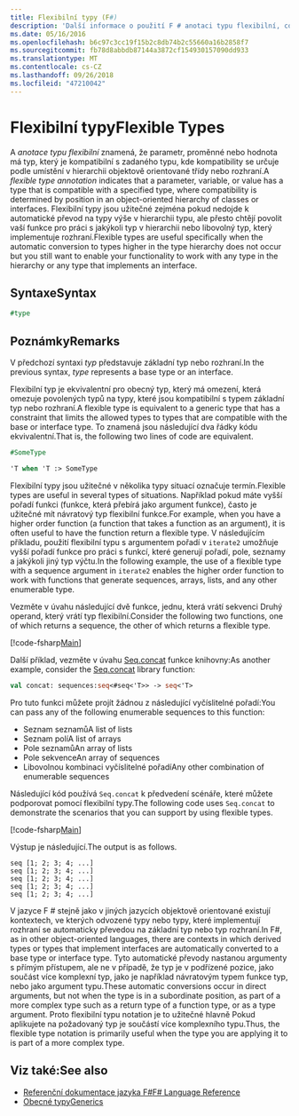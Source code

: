 ```yaml
---
title: Flexibilní typy (F#)
description: 'Další informace o použití F # anotaci typu flexibilní, což znamená, že parametr, proměnné nebo hodnota má typ, který je kompatibilní s zadaného typu.'
ms.date: 05/16/2016
ms.openlocfilehash: b6c97c3cc19f15b2c8db74b2c55660a16b2858f7
ms.sourcegitcommit: fb78d8abbdb87144a3872cf154930157090dd933
ms.translationtype: MT
ms.contentlocale: cs-CZ
ms.lasthandoff: 09/26/2018
ms.locfileid: "47210042"
---
```

# <a name="flexible-types"></a><span data-ttu-id="21320-103">Flexibilní typy</span><span class="sxs-lookup"><span data-stu-id="21320-103">Flexible Types</span></span>

<span data-ttu-id="21320-104">A *anotace typu flexibilní* znamená, že parametr, proměnné nebo hodnota má typ, který je kompatibilní s zadaného typu, kde kompatibility se určuje podle umístění v hierarchii objektově orientované třídy nebo rozhraní.</span><span class="sxs-lookup"><span data-stu-id="21320-104">A *flexible type annotation* indicates that a parameter, variable, or value has a type that is compatible with a specified type, where compatibility is determined by position in an object-oriented hierarchy of classes or interfaces.</span></span> <span data-ttu-id="21320-105">Flexibilní typy jsou užitečné zejména pokud nedojde k automatické převod na typy výše v hierarchii typu, ale přesto chtějí povolit vaší funkce pro práci s jakýkoli typ v hierarchii nebo libovolný typ, který implementuje rozhraní.</span><span class="sxs-lookup"><span data-stu-id="21320-105">Flexible types are useful specifically when the automatic conversion to types higher in the type hierarchy does not occur but you still want to enable your functionality to work with any type in the hierarchy or any type that implements an interface.</span></span>

## <a name="syntax"></a><span data-ttu-id="21320-106">Syntaxe</span><span class="sxs-lookup"><span data-stu-id="21320-106">Syntax</span></span>

```fsharp
#type
```

## <a name="remarks"></a><span data-ttu-id="21320-107">Poznámky</span><span class="sxs-lookup"><span data-stu-id="21320-107">Remarks</span></span>

<span data-ttu-id="21320-108">V předchozí syntaxi *typ* představuje základní typ nebo rozhraní.</span><span class="sxs-lookup"><span data-stu-id="21320-108">In the previous syntax, *type* represents a base type or an interface.</span></span>

<span data-ttu-id="21320-109">Flexibilní typ je ekvivalentní pro obecný typ, který má omezení, která omezuje povolených typů na typy, které jsou kompatibilní s typem základní typ nebo rozhraní.</span><span class="sxs-lookup"><span data-stu-id="21320-109">A flexible type is equivalent to a generic type that has a constraint that limits the allowed types to types that are compatible with the base or interface type.</span></span> <span data-ttu-id="21320-110">To znamená jsou následující dva řádky kódu ekvivalentní.</span><span class="sxs-lookup"><span data-stu-id="21320-110">That is, the following two lines of code are equivalent.</span></span>

```fsharp
#SomeType

'T when 'T :> SomeType
```

<span data-ttu-id="21320-111">Flexibilní typy jsou užitečné v několika typy situací označuje termín.</span><span class="sxs-lookup"><span data-stu-id="21320-111">Flexible types are useful in several types of situations.</span></span> <span data-ttu-id="21320-112">Například pokud máte vyšší pořadí funkci (funkce, která přebírá jako argument funkce), často je užitečné mít návratový typ flexibilní funkce.</span><span class="sxs-lookup"><span data-stu-id="21320-112">For example, when you have a higher order function (a function that takes a function as an argument), it is often useful to have the function return a flexible type.</span></span> <span data-ttu-id="21320-113">V následujícím příkladu, použití flexibilní typu s argumentem pořadí v `iterate2` umožňuje vyšší pořadí funkce pro práci s funkcí, které generují pořadí, pole, seznamy a jakýkoli jiný typ výčtu.</span><span class="sxs-lookup"><span data-stu-id="21320-113">In the following example, the use of a flexible type with a sequence argument in `iterate2` enables the higher order function to work with functions that generate sequences, arrays, lists, and any other enumerable type.</span></span>

<span data-ttu-id="21320-114">Vezměte v úvahu následující dvě funkce, jednu, která vrátí sekvenci Druhý operand, který vrátí typ flexibilní.</span><span class="sxs-lookup"><span data-stu-id="21320-114">Consider the following two functions, one of which returns a sequence, the other of which returns a flexible type.</span></span>

[!code-fsharp[Main](../../../samples/snippets/fsharp/lang-ref-2/snippet4101.fs)]

<span data-ttu-id="21320-115">Další příklad, vezměte v úvahu [Seq.concat](https://msdn.microsoft.com/library/2eeb69a9-fc2f-4b7d-8dee-101fa2b00712) funkce knihovny:</span><span class="sxs-lookup"><span data-stu-id="21320-115">As another example, consider the [Seq.concat](https://msdn.microsoft.com/library/2eeb69a9-fc2f-4b7d-8dee-101fa2b00712) library function:</span></span>

```fsharp
val concat: sequences:seq<#seq<'T>> -> seq<'T>
```

<span data-ttu-id="21320-116">Pro tuto funkci můžete projít žádnou z následující vyčíslitelné pořadí:</span><span class="sxs-lookup"><span data-stu-id="21320-116">You can pass any of the following enumerable sequences to this function:</span></span>

- <span data-ttu-id="21320-117">Seznam seznamů</span><span class="sxs-lookup"><span data-stu-id="21320-117">A list of lists</span></span>
- <span data-ttu-id="21320-118">Seznam polí</span><span class="sxs-lookup"><span data-stu-id="21320-118">A list of arrays</span></span>
- <span data-ttu-id="21320-119">Pole seznamů</span><span class="sxs-lookup"><span data-stu-id="21320-119">An array of lists</span></span>
- <span data-ttu-id="21320-120">Pole sekvence</span><span class="sxs-lookup"><span data-stu-id="21320-120">An array of sequences</span></span>
- <span data-ttu-id="21320-121">Libovolnou kombinaci vyčíslitelné pořadí</span><span class="sxs-lookup"><span data-stu-id="21320-121">Any other combination of enumerable sequences</span></span>

<span data-ttu-id="21320-122">Následující kód používá `Seq.concat` k předvedení scénáře, které můžete podporovat pomocí flexibilní typy.</span><span class="sxs-lookup"><span data-stu-id="21320-122">The following code uses `Seq.concat` to demonstrate the scenarios that you can support by using flexible types.</span></span>

[!code-fsharp[Main](../../../samples/snippets/fsharp/lang-ref-2/snippet4102.fs)]

<span data-ttu-id="21320-123">Výstup je následující.</span><span class="sxs-lookup"><span data-stu-id="21320-123">The output is as follows.</span></span>

```
seq [1; 2; 3; 4; ...]
seq [1; 2; 3; 4; ...]
seq [1; 2; 3; 4; ...]
seq [1; 2; 3; 4; ...]
seq [1; 2; 3; 4; ...]
```

<span data-ttu-id="21320-124">V jazyce F # stejně jako v jiných jazycích objektově orientované existují kontextech, ve kterých odvozené typy nebo typy, které implementují rozhraní se automaticky převedou na základní typ nebo typ rozhraní.</span><span class="sxs-lookup"><span data-stu-id="21320-124">In F#, as in other object-oriented languages, there are contexts in which derived types or types that implement interfaces are automatically converted to a base type or interface type.</span></span> <span data-ttu-id="21320-125">Tyto automatické převody nastanou argumenty s přímým přístupem, ale ne v případě, že typ je v podřízené pozice, jako součást více komplexní typ, jako je například návratovým typem funkce typ, nebo jako argument typu.</span><span class="sxs-lookup"><span data-stu-id="21320-125">These automatic conversions occur in direct arguments, but not when the type is in a subordinate position, as part of a more complex type such as a return type of a function type, or as a type argument.</span></span> <span data-ttu-id="21320-126">Proto flexibilní typu notation je to užitečné hlavně Pokud aplikujete na požadovaný typ je součástí více komplexního typu.</span><span class="sxs-lookup"><span data-stu-id="21320-126">Thus, the flexible type notation is primarily useful when the type you are applying it to is part of a more complex type.</span></span>

## <a name="see-also"></a><span data-ttu-id="21320-127">Viz také:</span><span class="sxs-lookup"><span data-stu-id="21320-127">See also</span></span>

- [<span data-ttu-id="21320-128">Referenční dokumentace jazyka F#</span><span class="sxs-lookup"><span data-stu-id="21320-128">F# Language Reference</span></span>](index.md)
- [<span data-ttu-id="21320-129">Obecné typy</span><span class="sxs-lookup"><span data-stu-id="21320-129">Generics</span></span>](generics/index.md)
